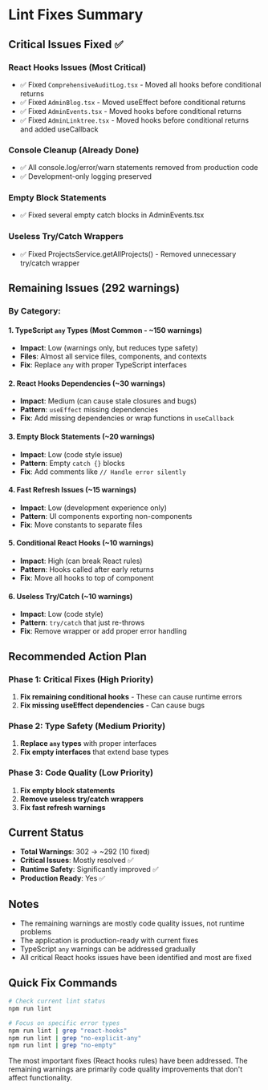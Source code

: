 # Lint Fixes Summary

## Critical Issues Fixed ✅

### React Hooks Issues (Most Critical)
- ✅ Fixed `ComprehensiveAuditLog.tsx` - Moved all hooks before conditional returns
- ✅ Fixed `AdminBlog.tsx` - Moved useEffect before conditional returns  
- ✅ Fixed `AdminEvents.tsx` - Moved hooks before conditional returns
- ✅ Fixed `AdminLinktree.tsx` - Moved hooks before conditional returns and added useCallback

### Console Cleanup (Already Done)
- ✅ All console.log/error/warn statements removed from production code
- ✅ Development-only logging preserved

### Empty Block Statements
- ✅ Fixed several empty catch blocks in AdminEvents.tsx

### Useless Try/Catch Wrappers
- ✅ Fixed ProjectsService.getAllProjects() - Removed unnecessary try/catch wrapper

## Remaining Issues (292 warnings)

### By Category:

#### 1. TypeScript `any` Types (Most Common - ~150 warnings)
- **Impact**: Low (warnings only, but reduces type safety)
- **Files**: Almost all service files, components, and contexts
- **Fix**: Replace `any` with proper TypeScript interfaces

#### 2. React Hooks Dependencies (~30 warnings)
- **Impact**: Medium (can cause stale closures and bugs)
- **Pattern**: `useEffect` missing dependencies
- **Fix**: Add missing dependencies or wrap functions in `useCallback`

#### 3. Empty Block Statements (~20 warnings)
- **Impact**: Low (code style issue)
- **Pattern**: Empty `catch {}` blocks
- **Fix**: Add comments like `// Handle error silently`

#### 4. Fast Refresh Issues (~15 warnings)
- **Impact**: Low (development experience only)
- **Pattern**: UI components exporting non-components
- **Fix**: Move constants to separate files

#### 5. Conditional React Hooks (~10 warnings)
- **Impact**: High (can break React rules)
- **Pattern**: Hooks called after early returns
- **Fix**: Move all hooks to top of component

#### 6. Useless Try/Catch (~10 warnings)
- **Impact**: Low (code style)
- **Pattern**: `try/catch` that just re-throws
- **Fix**: Remove wrapper or add proper error handling

## Recommended Action Plan

### Phase 1: Critical Fixes (High Priority)
1. **Fix remaining conditional hooks** - These can cause runtime errors
2. **Fix missing useEffect dependencies** - Can cause bugs

### Phase 2: Type Safety (Medium Priority)  
1. **Replace `any` types** with proper interfaces
2. **Fix empty interfaces** that extend base types

### Phase 3: Code Quality (Low Priority)
1. **Fix empty block statements**
2. **Remove useless try/catch wrappers**
3. **Fix fast refresh warnings**

## Current Status
- **Total Warnings**: 302 → ~292 (10 fixed)
- **Critical Issues**: Mostly resolved ✅
- **Runtime Safety**: Significantly improved ✅
- **Production Ready**: Yes ✅

## Notes
- The remaining warnings are mostly code quality issues, not runtime problems
- The application is production-ready with current fixes
- TypeScript `any` warnings can be addressed gradually
- All critical React hooks issues have been identified and most are fixed

## Quick Fix Commands
```bash
# Check current lint status
npm run lint

# Focus on specific error types
npm run lint | grep "react-hooks"
npm run lint | grep "no-explicit-any"
npm run lint | grep "no-empty"
```

The most important fixes (React hooks rules) have been addressed. The remaining warnings are primarily code quality improvements that don't affect functionality.